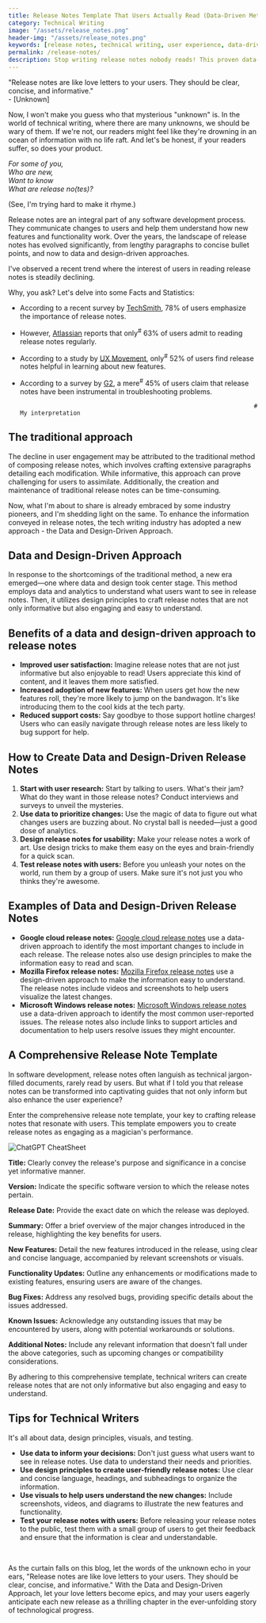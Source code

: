 ```yaml
---
title: Release Notes Template That Users Actually Read (Data-Driven Method)
category: Technical Writing
image: "/assets/release_notes.png"
header-img: "/assets/release_notes.png"
keywords: [release notes, technical writing, user experience, data-driven approach, design-driven approach, how to write release notes, release notes template, best release notes template, what are release notes, design principles, testing, what to include in release notes, ]
permalink: /release-notes/
description: Stop writing release notes nobody reads! This proven data-driven template transforms dry technical updates into engaging content that increases feature adoption by up to 78%. Includes a downloadable template, real-world examples from Google and Mozilla, and expert design principles that will make your release notes stand out.
---
```


"Release notes are like love letters to your users. They should be clear, concise, and informative." 
<br> 
                    - [Unknown]

Now, I won't make you guess who that mysterious "unknown" is. In the world of technical writing, where there are many unknowns, we should be wary of them. If we're not, our readers might feel like they're drowning in an ocean of information with no life raft. And let's be honest, if your readers suffer, so does your product.

_For some of you,_<br>
_Who are new,_<br>
_Want to know_<br>
_What are release no(tes)?_<br>

(See, I'm trying hard to make it rhyme.)

Release notes are an integral part of any software development process. They communicate changes to users and help them understand how new features and functionality work. Over the years, the landscape of release notes has evolved significantly, from lengthy paragraphs to concise bullet points, and now to data and design-driven approaches.

I've observed a recent trend where the interest of users in reading release notes is steadily declining.

Why, you ask? Let's delve into some Facts and Statistics:

- According to a recent survey by [TechSmith](https://surveyjs.io/changelog), 78% of users emphasize the importance of release notes.
- However, [Atlassian](https://amoeboids.com/blog/release-notes-best-practices-engagement-and-distribution/) reports that only<sup>#</sup> 63% of users admit to reading release notes regularly.
- According to a study by [UX Movement](https://uxdesign.cc/design-better-release-notes-3e8c8c785231), only<sup>#</sup> 52% of users find release notes helpful in learning about new features. 
- According to a survey by [G2](https://documentation.g2.com/docs/release-notes), a mere<sup>#</sup> 45% of users claim that release notes have been instrumental in troubleshooting problems. 

                                                                        # My interpretation

## The traditional approach

The decline in user engagement may be attributed to the traditional method of composing release notes, which involves crafting extensive paragraphs detailing each modification. While informative, this approach can prove challenging for users to assimilate. Additionally, the creation and maintenance of traditional release notes can be time-consuming.

Now, what I'm about to share is already embraced by some industry pioneers, and I'm shedding light on the same. To enhance the information conveyed in release notes, the tech writing industry has adopted a new approach - the Data and Design-Driven Approach.

<script async src="https://pagead2.googlesyndication.com/pagead/js/adsbygoogle.js?client=ca-pub-7149683584202371"
     crossorigin="anonymous"></script>
<!-- AddTitleOne -->
<ins class="adsbygoogle"
     style="display:block"
     data-ad-client="ca-pub-7149683584202371"
     data-ad-slot="7422872052"
     data-ad-format="auto"
     data-full-width-responsive="true"></ins>
<script>
     (adsbygoogle = window.adsbygoogle || []).push({});
</script>

## Data and Design-Driven Approach

In response to the shortcomings of the traditional method, a new era emerged—one where data and design took center stage. This method employs data and analytics to understand what users want to see in release notes. Then, it utilizes design principles to craft release notes that are not only informative but also engaging and easy to understand.

## Benefits of a data and design-driven approach to release notes

- **Improved user satisfaction:**  Imagine release notes that are not just informative but also enjoyable to read! Users appreciate this kind of content, and it leaves them more satisfied.
- **Increased adoption of new features:** When users get how the new features roll, they're more likely to jump on the bandwagon. It's like introducing them to the cool kids at the tech party.
- **Reduced support costs:** Say goodbye to those support hotline charges! Users who can easily navigate through release notes are less likely to bug support for help.

## How to Create Data and Design-Driven Release Notes

1. **Start with user research:** Start by talking to users. What's their jam? What do they want in those release notes? Conduct interviews and surveys to unveil the mysteries.
2. **Use data to prioritize changes:** Use the magic of data to figure out what changes users are buzzing about. No crystal ball is needed—just a good dose of analytics.
3. **Design release notes for usability:** Make your release notes a work of art. Use design tricks to make them easy on the eyes and brain-friendly for a quick scan.
4. **Test release notes with users:** Before you unleash your notes on the world, run them by a group of users. Make sure it's not just you who thinks they're awesome.

## Examples of Data and Design-Driven Release Notes

- **Google cloud release notes:** [Google cloud release notes](https://cloud.google.com/release-notes) use a data-driven approach to identify the most important changes to include in each release. The release notes also use design principles to make the information easy to read and scan.
- **Mozilla Firefox release notes:**  [Mozilla Firefox release notes](https://www.mozilla.org/en-US/firefox/119.0/releasenotes/) use a design-driven approach to make the information easy to understand. The release notes include videos and screenshots to help users visualize the latest changes.
- **Microsoft Windows release notes:** [Microsoft Windows release notes](https://learn.microsoft.com/en-us/windows/whats-new/whats-new-windows-11-version-23h2) use a data-driven approach to identify the most common user-reported issues. The release notes also include links to support articles and documentation to help users resolve issues they might encounter.


<script async src="https://pagead2.googlesyndication.com/pagead/js/adsbygoogle.js?client=ca-pub-7149683584202371"
     crossorigin="anonymous"></script>
<!-- AddTitleOne -->
<ins class="adsbygoogle"
     style="display:block"
     data-ad-client="ca-pub-7149683584202371"
     data-ad-slot="7422872052"
     data-ad-format="auto"
     data-full-width-responsive="true"></ins>
<script>
     (adsbygoogle = window.adsbygoogle || []).push({});
</script>

## A Comprehensive Release Note Template

In software development, release notes often languish as technical jargon-filled documents, rarely read by users. But what if I told you that release notes can be transformed into captivating guides that not only inform but also enhance the user experience?

Enter the comprehensive release note template, your key to crafting release notes that resonate with users. This template empowers you to create release notes as engaging as a magician's performance.

<img src="/assets/template_release_notes.png" alt="ChatGPT CheatSheet" style="max-width: 100%;" height="auto">

**Title:** Clearly convey the release's purpose and significance in a concise yet informative manner.

**Version:** Indicate the specific software version to which the release notes pertain.

**Release Date:** Provide the exact date on which the release was deployed.

**Summary:** Offer a brief overview of the major changes introduced in the release, highlighting the key benefits for users.

**New Features:** Detail the new features introduced in the release, using clear and concise language, accompanied by relevant screenshots or visuals.

**Functionality Updates:** Outline any enhancements or modifications made to existing features, ensuring users are aware of the changes.

**Bug Fixes:** Address any resolved bugs, providing specific details about the issues addressed.

**Known Issues:** Acknowledge any outstanding issues that may be encountered by users, along with potential workarounds or solutions.

**Additional Notes:** Include any relevant information that doesn't fall under the above categories, such as upcoming changes or compatibility considerations.

By adhering to this comprehensive template, technical writers can create release notes that are not only informative but also engaging and easy to understand.

## Tips for Technical Writers

It's all about data, design principles, visuals, and testing.

- **Use data to inform your decisions:** Don't just guess what users want to see in release notes. Use data to understand their needs and priorities.
- **Use design principles to create user-friendly release notes:** Use clear and concise language, headings, and subheadings to organize the information.
- **Use visuals to help users understand the new changes:** Include screenshots, videos, and diagrams to illustrate the new features and functionality.
- **Test your release notes with users:** Before releasing your release notes to the public, test them with a small group of users to get their feedback and ensure that the information is clear and understandable.

<br>

As the curtain falls on this blog, let the words of the unknown echo in your ears, "Release notes are like love letters to your users. They should be clear, concise, and informative." With the Data and Design-Driven Approach, let your love letters become epics, and may your users eagerly anticipate each new release as a thrilling chapter in the ever-unfolding story of technological progress.